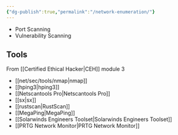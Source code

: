 ```yaml
---
{"dg-publish":true,"permalink":"/network-enumeration/"}
---
```


- Port Scanning
- Vulnerability Scanning 


## Tools

From [[Certified Ethical Hacker\|CEH]] module 3

- [[net/sec/tools/nmap\|nmap]]
- [[hping3\|hping3]]
- [[Netscantools Pro\|Netscantools Pro]]
- [[sx\|sx]]
- [[rustscan\|RustScan]]
- [[MegaPing\|MegaPing]]
- [[Solarwinds Engineers Toolset\|Solarwinds Engineers Toolset]]
- [[PRTG Network Monitor\|PRTG Network Monitor]]